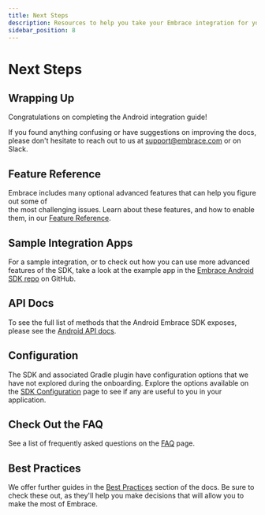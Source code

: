 ```yaml
---
title: Next Steps
description: Resources to help you take your Embrace integration for your Android application to the next level
sidebar_position: 8
---
```


# Next Steps

## Wrapping Up

Congratulations on completing the Android integration guide!  

If you found anything confusing or have suggestions on improving the docs,
please don't hesitate to reach out to us at [support@embrace.com](mailto:support@embrace.com) or on Slack.

## Feature Reference

Embrace includes many optional advanced features that can help you figure out some of  
the most challenging issues. Learn about these features, and how to enable them, in
our [Feature Reference](/android/features/).

## Sample Integration Apps

For a sample integration, or to check out how you can use more advanced features of the SDK, take a look at the example app in the <a href="https://github.com/embrace-io/embrace-android-sdk/tree/main/examples/" target="_blank">Embrace Android SDK repo</a> on GitHub.

## API Docs

To see the full list of methods that the Android Embrace SDK exposes, please see the [Android API docs](/api/android/).

## Configuration

The SDK and associated Gradle plugin have configuration options that we have not explored during the onboarding.
Explore the options available on the [SDK Configuration](/android/features/configuration-file/) page to see if any are useful to you in your
application.

## Check Out the FAQ

See a list of frequently asked questions on the [FAQ](/android/faq/) page.

## Best Practices

We offer further guides in the [Best Practices](/best-practices/) section of the docs.
Be sure to check these out, as they'll help you make decisions that will allow you to make the most of Embrace.
